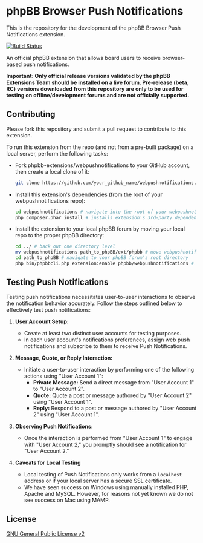 # phpBB Browser Push Notifications

This is the repository for the development of the phpBB Browser Push Notifications extension.

[![Build Status](https://github.com/phpbb-extensions/webpushnotifications/workflows/Tests/badge.svg)](https://github.com/phpbb-extensions/webpushnotifications/actions)

An official phpBB extension that allows board users to receive browser-based push notifications.

**Important: Only official release versions validated by the phpBB Extensions Team should be installed on a live forum. Pre-release (beta, RC) versions downloaded from this repository are only to be used for testing on offline/development forums and are not officially supported.**

## Contributing

Please fork this repository and submit a pull request to contribute to this extension.

To run this extension from the repo (and not from a pre-built package) on a local server, perform the following tasks:

- Fork phpbb-extensions/webpushnotifications to your GitHub account, then create a local clone of it:
  ```bash
  git clone https://github.com/your_github_name/webpushnotifications.git
  ```
- Install this extension's dependencies (from the root of your webpushnotifications repo):
  ```bash
  cd webpushnotifications # navigate into the root of your webpushnotifications repo
  php composer.phar install # installs extension's 3rd-party dependencies 
  ```
- Install the extension to your local phpBB forum by moving your local repo to the proper phpBB directory:
  ```bash
  cd ../ # back out one directory level
  mv webpushnotifications path_to_phpBB/ext/phpbb # move webpushnotifications to your phpBB/ext/phpbb directory
  cd path_to_phpBB # navigate to your phpBB forum's root directory
  php bin/phpbbcli.php extension:enable phpbb/webpushnotifications # install the extension
  ```

## Testing Push Notifications

Testing push notifications necessitates user-to-user interactions to observe the notification behavior accurately. Follow the steps outlined below to effectively test push notifications:

1. **User Account Setup:**
	- Create at least two distinct user accounts for testing purposes.
    - In each user account's notifications preferences, assign web push notifications and subscribe to them to receive Push Notifications.

2. **Message, Quote, or Reply Interaction:**
	- Initiate a user-to-user interaction by performing one of the following actions using "User Account 1":
		- **Private Message:** Send a direct message from "User Account 1" to "User Account 2".
		- **Quote:** Quote a post or message authored by "User Account 2" using "User Account 1".
		- **Reply:** Respond to a post or message authored by "User Account 2" using "User Account 1".

3. **Observing Push Notifications:**
	- Once the interaction is performed from "User Account 1" to engage with "User Account 2," you promptly should see a notification for "User Account 2."

4. **Caveats for Local Testing**
    - Local testing of Push Notifications only works from a `localhost` address or if your local server has a secure SSL certificate.
    - We have seen success on Windows using manually installed PHP, Apache and MySQL. However, for reasons not yet known we do not see success on Mac using MAMP.

## License

[GNU General Public License v2](license.txt)
